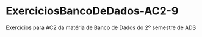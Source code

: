 # ExerciciosBancoDeDados-AC2-9
Exercícios para AC2 da matéria de Banco de Dados do 2º semestre de ADS
